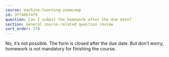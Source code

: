 ```yaml
---
course: machine-learning-zoomcamp
id: 3ff40b74f9
question: Can I submit the homework after the due date?
section: General course-related question review
sort_order: 170
---
```


No, it’s not possible. The form is closed after the due date. But don’t worry, homework is not mandatory for finishing the course.

